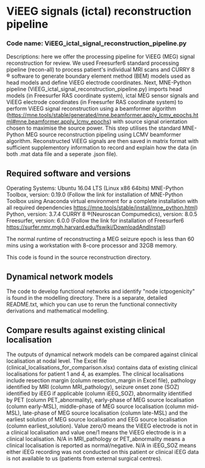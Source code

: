 # ViEEG signals (ictal) reconstruction pipeline

### Code name: ViEEG_ictal_signal_reconstruction_pipeline.py
Descriptions: here we offer the processing pipeline for ViEEG (MEG) signal reconstruction for review. We used Freesurfer6 standard processing pipeline (recon-all) to process patient's individual MRI scans and CURRY 8 ® software to generate boundary element method (BEM) models used as head models and define ViEEG electrode coordinates. Next, MNE-Python pipeline (ViEEG_ictal_signal_reconstruction_pipeline.py) imports head models (in Freesurfer RAS coordinate system), ictal MEG sensor signals and ViEEG electrode coordinates (in Freesurfer RAS coordinate system) to perform ViEEG signal reconstruction using a beamformer algorithm (https://mne.tools/stable/generated/mne.beamformer.apply_lcmv_epochs.html#mne.beamformer.apply_lcmv_epochs) with source signal orientation chosen to maximise the source power. This step utilises the standard MNE-Python MEG source reconstruction pipeling using LCMV beamformer algorithm. Reconstructed ViEEG signals are then saved in matrix format with sufficient supplementory information to record and explain how the data (in both .mat data file and a seperate .json file).

## Required software and versions
Operating Systems: Ubuntu 16.04 LTS (Linux x86 64bits)
MNE-Python Toolbox, version: 0.19.0 (Follow the link for installation of MNE-Python Toolbox using Anaconda virtual environment for a complete installation with all required dependencies https://mne.tools/stable/install/mne_python.html)
Python, version: 3.7.4
CURRY 8 ®(Neuroscan Compumedics), version: 8.0.5
Freesurfer, version: 6.0.0 (Follow the link for installation of Freesurfer6 https://surfer.nmr.mgh.harvard.edu/fswiki/DownloadAndInstall)

The normal runtime of reconstructing a MEG seizure epoch is less than 60 mins using a workstation with 8-core processor and 32GB memory.

This code is found in the source reconstruction directory.

## Dynamical network models
The code to develop functional networks and identify "node ictpogenicity" is found in the modelling directory. There is a separate, detailed README.txt, which you can use to rerun the functional connectivity derivations and mathematical modelling.

## Compare results against existing clinical localisation
The outputs of dynamical network models can be compared against clinical localisation at nodal level. The Excel file (clinical_localisations_for_comparison.xlsx) contains data of existing clinical localisations for patient 1 and 4, as examples. The clinical localisations include resection margin (column resection_margin in Excel file), pathology identified by MRI (column MRI_pathology), seizure onset zone (SOZ) identified by iEEG if applicable (column iEEG_SOZ), abnormality identified by PET (column PET_abnormality), early-phase of MEG source localisation (column early-MSL), middle-phase of MEG source localisation (column mid-MSL), late-phase of MEG source localisation (column late-MSL) and the earliest solution of MEG source localisation and EEG source localisation (column earliest_solution). Value zero/0 means the ViEEG electrode is not in a clinical localisation and value one/1 means the ViEEG electrode is in a clinical localisation. N/A in MRI_pathology or PET_abnormality means a clinical localisation is reported as normal/negative. N/A in iEEG_SOZ means either iEEG recording was not conducted on this patient or clinical iEEG data is not available to us (patients from external surgical centres).
